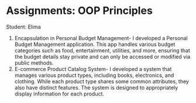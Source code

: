 # Assignments: OOP Principles

Student: Elima

1. Encapsulation in Personal Budget Management- I developed a Personal Budget Management application. This app handles various budget categories such as food, entertainment, utilities, and more, ensuring that the budget details stay private and can only be accessed or modified via public methods.
2. E-commerce Product Catalog System- I developed a system that manages various product types, including books, electronics, and clothing. While each product type shares some common attributes, they also have distinct features. The system is designed to appropriately display information for each product.

